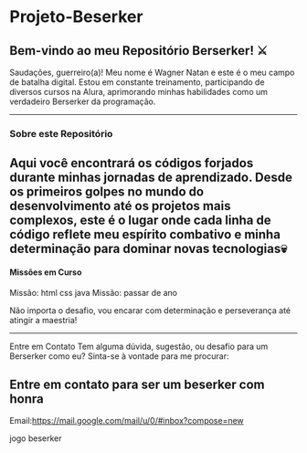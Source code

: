 # Projeto-Beserker
## Bem-vindo ao meu Repositório Berserker! ⚔️
 Saudações, guerreiro(a)! Meu nome é Wagner Natan e este é o meu campo de batalha digital.
 Estou em constante treinamento, participando de diversos cursos na Alura, aprimorando minhas habilidades como um verdadeiro Berserker da programação.

---

### Sobre este Repositório
Aqui você encontrará os códigos forjados durante minhas jornadas de aprendizado. Desde os primeiros golpes no mundo do desenvolvimento até os projetos mais complexos, este é o lugar onde cada linha de código reflete meu espírito combativo e minha determinação para dominar novas tecnologias💀
---

#### Missões em Curso
 Missão: html css java
 Missão: passar de ano
 

 Não importa o desafio, vou encarar com determinação e perseverança até atingir a maestria!

---

 Entre em Contato
Tem alguma dúvida, sugestão, ou desafio para um Berserker como eu? Sinta-se à vontade para me procurar:

## Entre em contato para ser um beserker com honra
 Email:https://mail.google.com/mail/u/0/#inbox?compose=new

jogo beserker
